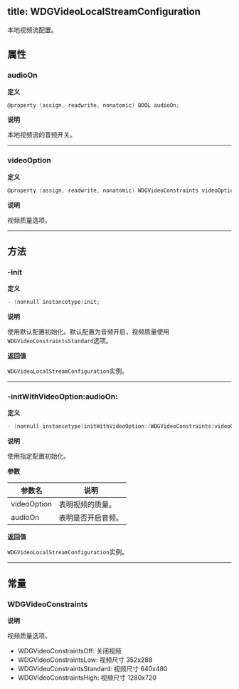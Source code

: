 title: WDGVideoLocalStreamConfiguration
---

本地视频流配置。

## 属性

### audioOn

**定义**

```objectivec
@property (assign, readwrite, nonatomic) BOOL audioOn;
```

**说明**

本地视频流的音频开关。

---

### videoOption

**定义**

```objectivec
@property (assign, readwrite, nonatomic) WDGVideoConstraints videoOption;
```

**说明**

视频质量选项。

---

## 方法

### -init

**定义**

```objectivec
- (nonnull instancetype)init;
```

**说明**

使用默认配置初始化。默认配置为音频开启，视频质量使用`WDGVideoConstraintsStandard`选项。

**返回值**

`WDGVideoLocalStreamConfiguration`实例。

---

### -initWithVideoOption:audioOn:

**定义**

```objectivec
- (nonnull instancetype)initWithVideoOption:(WDGVideoConstraints)videoOptionaudioOn:(BOOL)audioOn;
```

**说明**

使用指定配置初始化。

**参数**

 参数名 | 说明 
---|---
videoOption|表明视频的质量。
audioOn|表明是否开启音频。

**返回值**

`WDGVideoLocalStreamConfiguration`实例。

---

## 常量

### WDGVideoConstraints

**说明**

视频质量选项。

- WDGVideoConstraintsOff: 关闭视频
- WDGVideoConstraintsLow: 视频尺寸 352x288
- WDGVideoConstraintsStandard: 视频尺寸 640x480
- WDGVideoConstraintsHigh: 视频尺寸 1280x720
